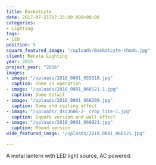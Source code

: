 ```yaml
---
title: BasketLyte
date: 2017-07-21T17:25:00.000+00:00
categories:
- Lighting
tags:
- LED
position: 5
square_featured_image: "/uploads/BasketLyte-thumb.jpg"
client: Renata Lighting
year: 2015
project_year: "2016"
images:
- image: "/uploads/2018_0801_055518.jpg"
  caption: Dome in operation
- image: "/uploads/2018_0801_060121-1.jpg"
  caption: Dome detail
- image: "/uploads/2018_0801_060209.jpg"
  caption: Dome and ceiling effect
- image: "/uploads/_dsc3686-2-_crop_lite-1.jpg"
  caption: Square version and wall effect
- image: "/uploads/2018_0801_060921.jpg"
  caption: Round version
wide_featured_image: "/uploads/2018_0801_060121.jpg"

---
```

A metal lantern with LED light source, AC powered.